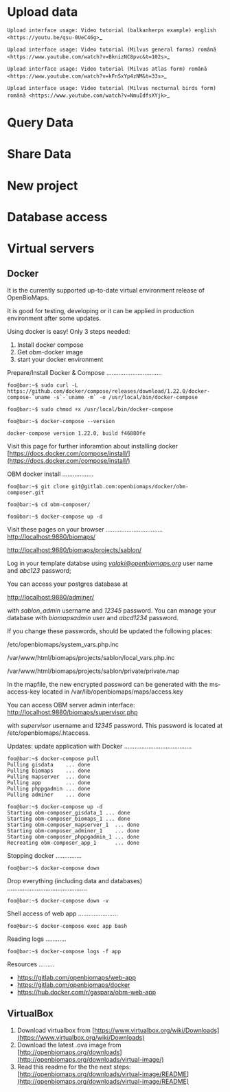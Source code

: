 Upload data
===========
`Upload interface usage: Video tutorial (balkanherps example) english <https://youtu.be/qsu-0UeC46g>`_

`Upload interface usage: Video tutorial (Milvus general forms) română <https://www.youtube.com/watch?v=BknizNC8pvc&t=102s>`_

`Upload interface usage: Video tutorial (Milvus atlas form) română <https://www.youtube.com/watch?v=kFnSxYp4zNM&t=33s>`_

`Upload interface usage: Video tutorial (Milvus nocturnal birds form) română <https://www.youtube.com/watch?v=NmuIdfsXYjk>`_

Query Data
==========

Share Data
==========

New project
===========

Database access
===============

Virtual servers
===============

Docker
------

It is the currently supported up-to-date virtual environment release of OpenBioMaps.

It is good for testing, developing or it can be applied in production environment after some updates.

Using docker is easy! Only 3 steps needed:
1. Install docker compose
2. Get obm-docker image
3. start your docker environment


Prepare/Install Docker & Compose
................................

```console
foo@bar:~$ sudo curl -L https://github.com/docker/compose/releases/download/1.22.0/docker-compose-`uname -s`-`uname -m` -o /usr/local/bin/docker-compose

foo@bar:~$ sudo chmod +x /usr/local/bin/docker-compose

foo@bar:~$ docker-compose --version

docker-compose version 1.22.0, build f46880fe
```

Visit this page for further inforamtion about installing docker
[https://docs.docker.com/compose/install/](https://docs.docker.com/compose/install/)


OBM docker install
..................

```console
foo@bar:~$ git clone git@gitlab.com:openbiomaps/docker/obm-composer.git

foo@bar:~$ cd obm-composer/

foo@bar:~$ docker-compose up -d
```

Visit these pages on your browser
.................................
[http://localhost:9880/biomaps/](http://localhost:9880/biomaps/)

[http://localhost:9880/biomaps/projects/sablon/](http://localhost:9880/biomaps/projects/sablon/)

Log in your template databse using *valaki@openbiomaps.org* user name and *abc123* password;

You can access your postgres database at

[http://localhost:9880/adminer/](http://localhost:9880/adminer/)

with *sablon_admin* username and *12345* password. You can manage your database with *biomapsadmin* user and *abcd1234* password.

If you change these passwords, should be updated the following places:

/etc/openbiomaps/system_vars.php.inc

/var/www/html/biomaps/projects/sablon/local_vars.php.inc

/var/www/html/biomaps/projects/sablon/private/private.map

In the mapfile, the new encrypted password can be generated with the ms-access-key located in /var/lib/openbiomaps/maps/access.key

You can access OBM server admin interface: 
[http://localhost:9880/biomaps/supervisor.php](http://localhost:9880/biomaps/supervisor.php)

with *supervisor* username and *12345* password. This password is located at /etc/openbiomaps/.htaccess.


Updates: update application with Docker
.......................................
```console
foo@bar:~$ docker-compose pull 
Pulling gisdata    ... done
Pulling biomaps    ... done
Pulling mapserver  ... done
Pulling app        ... done
Pulling phppgadmin ... done
Pulling adminer    ... done

foo@bar:~$ docker-compose up -d
Starting obm-composer_gisdata_1 ... done
Starting obm-composer_biomaps_1 ... done
Starting obm-composer_mapserver_1  ... done
Starting obm-composer_adminer_1    ... done
Starting obm-composer_phppgadmin_1 ... done
Recreating obm-composer_app_1      ... done
```

Stopping docker
...............
```console
foo@bar:~$ docker-compose down
```

Drop everything (including data and databases)
..............................................
```console
foo@bar:~$ docker-compose down -v
```

Shell access of web app
.......................
```console
foo@bar:~$ docker-compose exec app bash
```

Reading logs
............
```console
foo@bar:~$ docker-compose logs -f app
```

Resources
.........
* https://gitlab.com/openbiomaps/web-app
* https://gitlab.com/openbiomaps/docker
* https://hub.docker.com/r/gaspara/obm-web-app

VirtualBox
----------

1. Download virtualbox from [https://www.virtualbox.org/wiki/Downloads](https://www.virtualbox.org/wiki/Downloads)
2. Download the latest .ova image from [http://openbiomaps.org/downloads](http://openbiomaps.org/downloads/virtual-image/)
3. Read this readme for the the next steps: [http://openbiomaps.org/downloads/virtual-image/README](http://openbiomaps.org/downloads/virtual-image/README)
